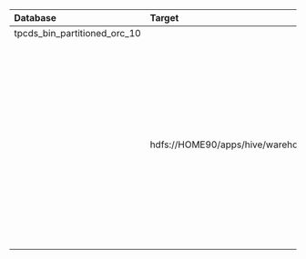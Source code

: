 | Database | Target | Sources |
|:---|:---|:---|
| tpcds_bin_partitioned_orc_10 | | |
| | hdfs://HOME90/apps/hive/warehouse/tpcds_bin_partitioned_orc_10.db | hdfs://HDP50/apps/hive/warehouse/tpcds_bin_partitioned_orc_10.db/call_center<br>hdfs://HDP50/apps/hive/warehouse/tpcds_bin_partitioned_orc_10.db/catalog_page<br>hdfs://HDP50/apps/hive/warehouse/tpcds_bin_partitioned_orc_10.db/customer<br>hdfs://HDP50/apps/hive/warehouse/tpcds_bin_partitioned_orc_10.db/customer_address<br>hdfs://HDP50/apps/hive/warehouse/tpcds_bin_partitioned_orc_10.db/customer_demographics<br>hdfs://HDP50/apps/hive/warehouse/tpcds_bin_partitioned_orc_10.db/date_dim<br>hdfs://HDP50/apps/hive/warehouse/tpcds_bin_partitioned_orc_10.db/household_demographics<br>hdfs://HDP50/apps/hive/warehouse/tpcds_bin_partitioned_orc_10.db/income_band<br>hdfs://HDP50/apps/hive/warehouse/tpcds_bin_partitioned_orc_10.db/inventory<br>hdfs://HDP50/apps/hive/warehouse/tpcds_bin_partitioned_orc_10.db/item<br>hdfs://HDP50/apps/hive/warehouse/tpcds_bin_partitioned_orc_10.db/promotion<br>hdfs://HDP50/apps/hive/warehouse/tpcds_bin_partitioned_orc_10.db/reason<br>hdfs://HDP50/apps/hive/warehouse/tpcds_bin_partitioned_orc_10.db/ship_mode<br>hdfs://HDP50/apps/hive/warehouse/tpcds_bin_partitioned_orc_10.db/store<br>hdfs://HDP50/apps/hive/warehouse/tpcds_bin_partitioned_orc_10.db/time_dim<br>hdfs://HDP50/apps/hive/warehouse/tpcds_bin_partitioned_orc_10.db/warehouse<br>hdfs://HDP50/apps/hive/warehouse/tpcds_bin_partitioned_orc_10.db/web_page<br>hdfs://HDP50/apps/hive/warehouse/tpcds_bin_partitioned_orc_10.db/web_site<br> | 
